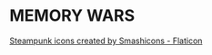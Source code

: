 # MEMORY WARS

<a href="https://www.flaticon.com/free-icons/steampunk" title="steampunk icons">Steampunk icons created by Smashicons - Flaticon</a>